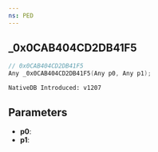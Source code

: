 ```yaml
---
ns: PED
---
```

## _0x0CAB404CD2DB41F5

```c
// 0x0CAB404CD2DB41F5
Any _0x0CAB404CD2DB41F5(Any p0, Any p1);
```

```
NativeDB Introduced: v1207
```

## Parameters
* **p0**:
* **p1**:
